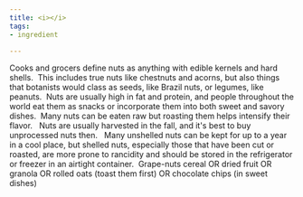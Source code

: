 ```yaml
---
title: <i></i>
tags:
- ingredient

---
```

Cooks and grocers define nuts as anything with edible kernels and hard shells.  This includes true nuts like chestnuts and acorns, but also things that botanists would class as seeds, like Brazil nuts, or legumes, like peanuts.  Nuts are usually high in fat and protein, and people throughout the world eat them as snacks or incorporate them into both sweet and savory dishes.  Many nuts can be eaten raw but roasting them helps intensify their flavor.   Nuts are usually harvested in the fall, and it's best to buy unprocessed nuts then.   Many unshelled nuts can be kept for up to a year in a cool place, but shelled nuts, especially those that have been cut or roasted, are more prone to rancidity and should be stored in the refrigerator or freezer in an airtight container.  Grape-nuts cereal OR dried fruit OR granola OR rolled oats (toast them first) OR chocolate chips (in sweet dishes)
